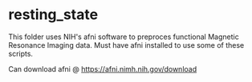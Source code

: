 # resting_state

This folder uses NIH's afni software to preproces functional Magnetic Resonance Imaging data. Must have afni installed to use some of these scripts. 

Can download afni @
https://afni.nimh.nih.gov/download
